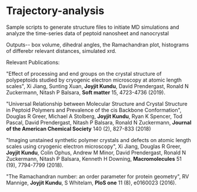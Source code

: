 # Trajectory-analysis
Sample scripts to generate structure files to initiate MD simulations and analyze the time-series data of peptoid nanosheet and nanocrystal

Outputs-- box volume, dihedral angles, the Ramachandran plot, histograms of differebr relevant distances, simulated xrd.

Relevant Publications: 

"Effect of processing and end groups on the crystal structure of polypeptoids studied by cryogenic electron microscopy at atomic length scales", Xi Jiang, Sunting Xuan, **Joyjit Kundu**, David Prendergast, Ronald N Zuckermann, Nitash P Balsara, **Soft matter** 15, 4723-4736 (2019).

"Universal Relationship between Molecular Structure and Crystal Structure in Peptoid Polymers and Prevalence of the cis Backbone Conformation", Douglas R Greer, Michael A Stolberg, **Joyjit Kundu**, Ryan K Spencer, Tod Pascal, David Prendergast, Nitash P Balsara, Ronald N Zuckermann, **Journal of the American Chemical Society** 140 (2), 827-833 (2018)

"Imaging unstained synthetic polymer crystals and defects on atomic length scales using cryogenic electron microscopy", Xi Jiang, Douglas R Greer, **Joyjit Kundu**, Colin Ophus, Andrew M Minor, David Prendergast, Ronald N Zuckermann, Nitash P Balsara, Kenneth H Downing, **Macromolecules** 51 (19), 7794-7799 (2018).

"The Ramachandran number: an order parameter for protein geometry", RV Mannige, **Joyjit Kundu**, S Whitelam, **PloS one** 11 (8), e0160023 (2016).
